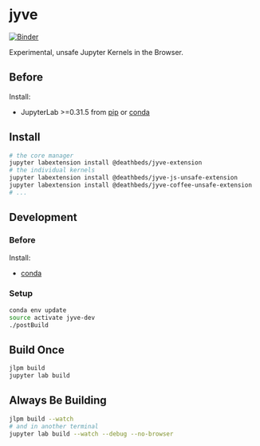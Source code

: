 # jyve

[![Binder](https://mybinder.org/badge.svg)](https://mybinder.org/v2/gh/deathbeds/jyve/master)

Experimental, unsafe Jupyter Kernels in the Browser.


## Before
Install:
* JupyterLab >=0.31.5 from [pip](https://pypi.io/project/jupyterlab) or
  [conda](https://anaconda.org/conda-forge/jupyterlab)

## Install
```bash
# the core manager
jupyter labextension install @deathbeds/jyve-extension
# the individual kernels
jupyter labextension install @deathbeds/jyve-js-unsafe-extension
jupyter labextension install @deathbeds/jyve-coffee-unsafe-extension
# ...
```

## Development

### Before
Install:
- [conda](https://conda.io/docs/user-guide/install/download.html)


### Setup
```bash
conda env update
source activate jyve-dev
./postBuild
```

## Build Once
```bash
jlpm build
jupyter lab build
```

## Always Be Building
```bash
jlpm build --watch
# and in another terminal
jupyter lab build --watch --debug --no-browser
```
